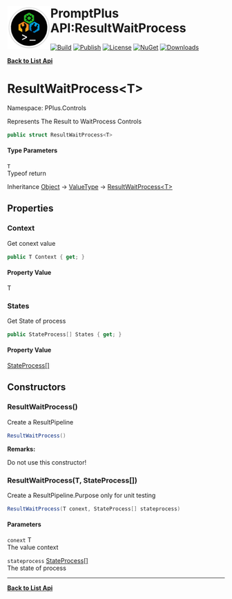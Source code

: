 # <img align="left" width="100" height="100" src="../images/icon.png">PromptPlus API:ResultWaitProcess<T> 

[![Build](https://github.com/FRACerqueira/PromptPlus/workflows/Build/badge.svg)](https://github.com/FRACerqueira/PromptPlus/actions/workflows/build.yml)
[![Publish](https://github.com/FRACerqueira/PromptPlus/actions/workflows/publish.yml/badge.svg)](https://github.com/FRACerqueira/PromptPlus/actions/workflows/publish.yml)
[![License](https://img.shields.io/github/license/FRACerqueira/PromptPlus)](https://github.com/FRACerqueira/PromptPlus/blob/master/LICENSE)
[![NuGet](https://img.shields.io/nuget/v/PromptPlus)](https://www.nuget.org/packages/PromptPlus/)
[![Downloads](https://img.shields.io/nuget/dt/PromptPlus)](https://www.nuget.org/packages/PromptPlus/)

[**Back to List Api**](./apis.md)

# ResultWaitProcess&lt;T&gt;

Namespace: PPlus.Controls

Represents The Result to WaitProcess Controls

```csharp
public struct ResultWaitProcess<T>
```

#### Type Parameters

`T`<br>
Typeof return

Inheritance [Object](https://docs.microsoft.com/en-us/dotnet/api/system.object) → [ValueType](https://docs.microsoft.com/en-us/dotnet/api/system.valuetype) → [ResultWaitProcess&lt;T&gt;](./pplus.controls.resultwaitprocess-1.md)

## Properties

### <a id="properties-context"/>**Context**

Get conext value

```csharp
public T Context { get; }
```

#### Property Value

T<br>

### <a id="properties-states"/>**States**

Get State of process

```csharp
public StateProcess[] States { get; }
```

#### Property Value

[StateProcess[]](./pplus.controls.stateprocess.md)<br>

## Constructors

### <a id="constructors-.ctor"/>**ResultWaitProcess()**

Create a ResultPipeline

```csharp
ResultWaitProcess()
```

**Remarks:**

Do not use this constructor!

### <a id="constructors-.ctor"/>**ResultWaitProcess(T, StateProcess[])**

Create a ResultPipeline.Purpose only for unit testing

```csharp
ResultWaitProcess(T conext, StateProcess[] stateprocess)
```

#### Parameters

`conext` T<br>
The value context

`stateprocess` [StateProcess[]](./pplus.controls.stateprocess.md)<br>
The state of process


- - -
[**Back to List Api**](./apis.md)
